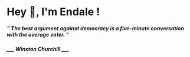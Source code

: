 <h1 title="head"> Hey 👋, I'm Endale !</h1>

**<h5><i>" The best argument against democracy is a five-minute conversation with the average voter. "</i></h5>**

*<b>___ Winston Churchill ___</b>*
